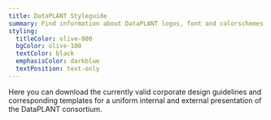 ```yaml
---
title: DataPLANT Styleguide
summary: Find information about DataPLANT logos, font and colorschemes here.
styling:
  titleColor: olive-800
  bgColor: olive-100
  textColor: black
  emphasisColor: darkblue
  textPosition: text-only
---
```


Here you can download the currently valid corporate design guidelines and corresponding templates for a uniform internal and external presentation of the DataPLANT consortium.